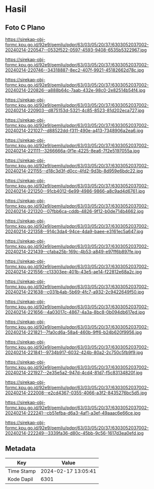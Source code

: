 # Hasil

## Foto C Plano

https://sirekap-obj-formc.kpu.go.id/92e9/pemilu/pdpr/63/03/05/20/37/6303052037002-20240214-220547--0532f522-0597-4593-9408-6535b5322967.jpg

https://sirekap-obj-formc.kpu.go.id/92e9/pemilu/pdpr/63/03/05/20/37/6303052037002-20240214-220746--34318887-8ec2-407f-9921-45182662d78c.jpg

https://sirekap-obj-formc.kpu.go.id/92e9/pemilu/pdpr/63/03/05/20/37/6303052037002-20240214-220826--a888b64c-7aab-432e-98c0-2e82514b54f4.jpg

https://sirekap-obj-formc.kpu.go.id/92e9/pemilu/pdpr/63/03/05/20/37/6303052037002-20240214-220903--d875153d-5321-4c85-8523-81d202eca727.jpg

https://sirekap-obj-formc.kpu.go.id/92e9/pemilu/pdpr/63/03/05/20/37/6303052037002-20240214-221027--d88522dd-f311-490e-a413-7348906a2ea6.jpg

https://sirekap-obj-formc.kpu.go.id/92e9/pemilu/pdpr/63/03/05/20/37/6303052037002-20240214-221111--3266666a-0f1e-4225-8ea6-7f2e5197055a.jpg

https://sirekap-obj-formc.kpu.go.id/92e9/pemilu/pdpr/63/03/05/20/37/6303052037002-20240214-221155--d18c3d3f-d0cc-4fd2-9d3b-8d959e6bdc22.jpg

https://sirekap-obj-formc.kpu.go.id/92e9/pemilu/pdpr/63/03/05/20/37/6303052037002-20240214-221250--91cb4012-6e99-4986-9866-a8c9ad4d6761.jpg

https://sirekap-obj-formc.kpu.go.id/92e9/pemilu/pdpr/63/03/05/20/37/6303052037002-20240214-221320--07fbb6ca-cddb-4826-9f12-b0de714b4662.jpg

https://sirekap-obj-formc.kpu.go.id/92e9/pemilu/pdpr/63/03/05/20/37/6303052037002-20240214-221358--914c3da4-94ce-4da9-baee-e3161ec5a647.jpg

https://sirekap-obj-formc.kpu.go.id/92e9/pemilu/pdpr/63/03/05/20/37/6303052037002-20240214-221439--cfaba25b-169c-4b53-a849-e97ff6b897fe.jpg

https://sirekap-obj-formc.kpu.go.id/92e9/pemilu/pdpr/63/03/05/20/37/6303052037002-20240214-221556--c13303ee-401b-43e5-ae14-f22812e68a2c.jpg

https://sirekap-obj-formc.kpu.go.id/92e9/pemilu/pdpr/63/03/05/20/37/6303052037002-20240214-221638--c031b4ab-5b69-4fc7-a932-2c9422649f50.jpg

https://sirekap-obj-formc.kpu.go.id/92e9/pemilu/pdpr/63/03/05/20/37/6303052037002-20240214-221656--4a03017c-4867-4a3a-8bc8-0b094db617ed.jpg

https://sirekap-obj-formc.kpu.go.id/92e9/pemilu/pdpr/63/03/05/20/37/6303052037002-20240214-221821--7fa0cd6a-58a4-460b-9ff6-b24b620f9956.jpg

https://sirekap-obj-formc.kpu.go.id/92e9/pemilu/pdpr/63/03/05/20/37/6303052037002-20240214-221841--9734b917-6032-424b-80a2-2c750c5fb9f9.jpg

https://sirekap-obj-formc.kpu.go.id/92e9/pemilu/pdpr/63/03/05/20/37/6303052037002-20240214-221927--2e35e5a2-947d-4cd4-81d7-f5c83134820f.jpg

https://sirekap-obj-formc.kpu.go.id/92e9/pemilu/pdpr/63/03/05/20/37/6303052037002-20240214-222008--e2cd4367-0355-4066-a3f2-8435276bc5d5.jpg

https://sirekap-obj-formc.kpu.go.id/92e9/pemilu/pdpr/63/03/05/20/37/6303052037002-20240214-222241--cb51efba-d6a3-4af1-a3ef-49aaac6e66ce.jpg

https://sirekap-obj-formc.kpu.go.id/92e9/pemilu/pdpr/63/03/05/20/37/6303052037002-20240214-222249--3339fa36-d80c-45bb-9c56-1617d3ea0efd.jpg


## Metadata

| Key        | Value               |
| ---------- | ------------------- |
| Time Stamp | 2024-02-17 13:05:41 |
| Kode Dapil | 6301                |



